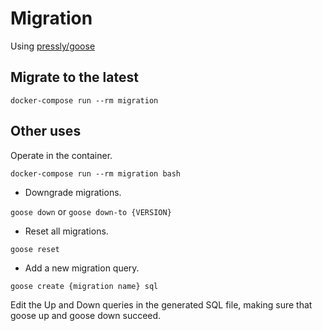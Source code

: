 # Migration

Using [pressly/goose](https://github.com/pressly/goose)

## Migrate to the latest

`docker-compose run --rm migration`

## Other uses

Operate in the container.

`docker-compose run --rm migration bash`

- Downgrade migrations.

`goose down` or `goose down-to {VERSION}`

- Reset all migrations.

`goose reset`

- Add a new migration query.

`goose create {migration name} sql`

Edit the Up and Down queries in the generated SQL file, making sure that goose up and goose down succeed.
